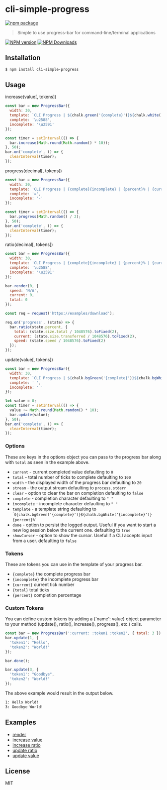 # cli-simple-progress

[![npm package](https://nodei.co/npm/cli-simple-progress.png?downloads=true&downloadRank=true&stars=true)](https://www.npmjs.com/package/cli-simple-progress)

> Simple to use progress-bar for command-line/terminal applications

[![NPM version](https://img.shields.io/npm/v/cli-simple-progress.svg?style=flat)](https://npmjs.org/package/cli-simple-progress)
[![NPM Downloads](https://img.shields.io/npm/dm/cli-simple-progress.svg?style=flat)](https://npmjs.org/package/cli-simple-progress)

## Installation

```bash
$ npm install cli-simple-progress
```

## Usage

increase(value[, tokens])

```js
const bar = new ProgressBar({
  width: 30,
  template: `CLI Progress | ${chalk.green('{complete}')}${chalk.white('{incomplete}')} | {percent}% | {current}/{total}`,
  complete: '\u2588',
  incomplete: '\u2591'
});

const timer = setInterval(() => {
  bar.increase(Math.round(Math.random() * 10));
}, 50);
bar.on('complete', () => {
  clearInterval(timer);
});
```

progress(decimal[, tokens])

```js
const bar = new ProgressBar({
  width: 30,
  template: 'CLI Progress | {complete}{incomplete} | {percent}% | {current}/{total}',
  complete: '=',
  incomplete: '-'
});

const timer = setInterval(() => {
  bar.progress(Math.random() / 2);
}, 50);
bar.on('complete', () => {
  clearInterval(timer);
});
```

ratio(decimal[, tokens])

```js
const bar = new ProgressBar({
  width: 30,
  template: 'CLI Progress | {complete}{incomplete} | {percent}% | {current}/{total}Mb/s Chunks | Speed: {speed}Mb/s',
  complete: '\u2588',
  incomplete: '\u2591'
});

bar.render(0, {
  speed: 'N/A',
  current: 0,
  total: 0
});

const req = request('https://examples/download');

req.on('progress', (state) => {
  bar.ratio(state.percent, {
    total: (state.size.total / 1048576).toFixed(2),
    current: (state.size.transferred / 1048576).toFixed(2),
    speed: (state.speed / 1048576).toFixed(2)
  });
});
```

update(value[, tokens])

```js
const bar = new ProgressBar({
  width: 30,
  template: `CLI Progress | ${chalk.bgGreen('{complete}')}${chalk.bgWhite('{incomplete}')} | {percent}% | {current}/{total}`,
  complete: ' ',
  incomplete: ' '
});

let value = 0;
const timer = setInterval(() => {
  value += Math.round(Math.random() * 10);
  bar.update(value);
}, 50);
bar.on('complete', () => {
  clearInterval(timer);
});
```

### Options

These are keys in the options object you can pass to the progress bar along with `total` as seen in the example above.

* `current` - current completed value defaulting to `0`
* `total` - total number of ticks to complete defaulting to `100`
* `width` - the displayed width of the progress bar defaulting to `20`
* `stream` - the output stream defaulting to `process.stderr`
* `clear` - option to clear the bar on completion defaulting to `false`
* `complete` - completion character defaulting to `" "`
* `incomplete` - incomplete character defaulting to `" "`
* `template` - a template string defaulting to \``${chalk.bgGreen('{complete}')}${chalk.bgWhite('{incomplete}')} {percent}%`\`
* `done` - option to persist the logged output. Useful if you want to start a new log session below the current one. defaulting to `true`
* `showCursor` - option to show the cursor. Useful if a CLI accepts input from a user. defaulting to `false`

### Tokens

These are tokens you can use in the template of your progress bar.

* `{complete}` the complete progress bar
* `{incomplete}` the incomplete progress bar
* `{current}` current tick number
* `{total}` total ticks
* `{percent}` completion percentage

### Custom Tokens

You can define custom tokens by adding a {'name': value} object parameter to your method (update(), ratio(), increase(), progress(), etc.) calls.

```js
const bar = new ProgressBar(':current: :token1 :token2', { total: 3 })
bar.update(1, {
  'token1': "Hello",
  'token2': "World!"
});

bar.done();

bar.update(3, {
  'token1': "Goodbye",
  'token2': "World!"
});
```

The above example would result in the output below.

```bash
1: Hello World!
3: Goodbye World!
```

## Examples

* [render](/examples/sample)
* [increase value](/examples/increase)
* [increase ratio](/examples/progress)
* [update ratio](/examples/ratio)
* [update value](/examples/update)

## License

MIT